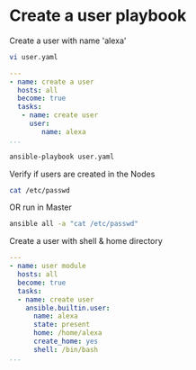 # Create a user playbook

Create a user with name 'alexa'
```sh
vi user.yaml
```
```yaml
---
- name: create a user
  hosts: all
  become: true
  tasks:
   - name: create user
     user:
        name: alexa
...
```
```sh
ansible-playbook user.yaml
```
Verify if users are created in the Nodes 
```sh
cat /etc/passwd
```
OR run in Master
```sh
ansible all -a "cat /etc/passwd"
```

Create a user with shell & home directory
```yaml
---
- name: user module
  hosts: all
  become: true
  tasks:
  - name: create user
    ansible.builtin.user: 
      name: alexa
      state: present
      home: /home/alexa
      create_home: yes
      shell: /bin/bash
...
```
